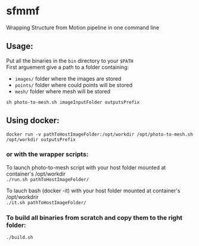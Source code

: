 # sfmmf
Wrapping Structure from Motion pipeline in one command line

## Usage:

Put all the binaries in the `bin` directory to your `$PATH`  
First arguement give a path to a folder containing:
* `images/` folder where the images are stored
* `points/` folder where could points will be stored
* `mesh/` folder where mesh will be stored

`sh photo-to-mesh.sh imageInputFolder outputsPrefix`

## Using docker:
`docker run -v pathToHostImageFolder:/opt/workdir /opt/photo-to-mesh.sh /opt/workdir outputsPrefix`

### or with the wrapper scripts:
To launch photo-to-mesh script with your host folder mounted at container's /opt/workdir  
`./run.sh pathToHostImageFolder/`

To lauch bash (docker -it) with your host folder mounted at container's /opt/workdrir  
`./it.sh pathToHostImageFolder/`

### To build all binaries from scratch and copy them to the right folder:
`./build.sh`
